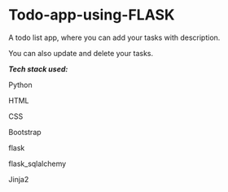 # Todo-app-using-FLASK

A todo list app, where you can add your tasks with description.

You can also update and delete your tasks.

*******Tech stack used:*******

Python

HTML

CSS

Bootstrap

flask

flask_sqlalchemy

Jinja2
